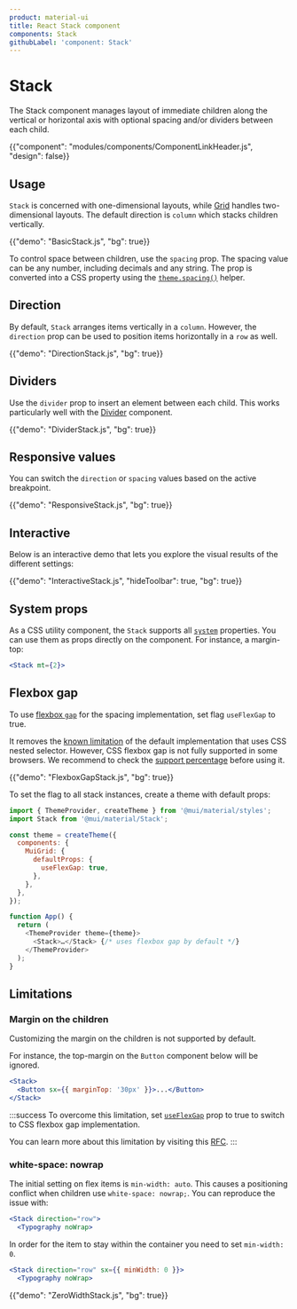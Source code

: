 ```yaml
---
product: material-ui
title: React Stack component
components: Stack
githubLabel: 'component: Stack'
---
```


# Stack

<p class="description">The Stack component manages layout of immediate children along the vertical or horizontal axis with optional spacing and/or dividers between each child.</p>

{{"component": "modules/components/ComponentLinkHeader.js", "design": false}}

## Usage

`Stack` is concerned with one-dimensional layouts, while [Grid](/material-ui/react-grid/) handles two-dimensional layouts. The default direction is `column` which stacks children vertically.

{{"demo": "BasicStack.js", "bg": true}}

To control space between children, use the `spacing` prop.
The spacing value can be any number, including decimals and any string.
The prop is converted into a CSS property using the [`theme.spacing()`](/material-ui/customization/spacing/) helper.

## Direction

By default, `Stack` arranges items vertically in a `column`.
However, the `direction` prop can be used to position items horizontally in a `row` as well.

{{"demo": "DirectionStack.js", "bg": true}}

## Dividers

Use the `divider` prop to insert an element between each child. This works particularly well with the [Divider](/material-ui/react-divider/) component.

{{"demo": "DividerStack.js", "bg": true}}

## Responsive values

You can switch the `direction` or `spacing` values based on the active breakpoint.

{{"demo": "ResponsiveStack.js", "bg": true}}

## Interactive

Below is an interactive demo that lets you explore the visual results of the different settings:

{{"demo": "InteractiveStack.js", "hideToolbar": true, "bg": true}}

## System props

As a CSS utility component, the `Stack` supports all [`system`](/system/properties/) properties. You can use them as props directly on the component.
For instance, a margin-top:

```jsx
<Stack mt={2}>
```

## Flexbox gap

To use [flexbox `gap`](https://developer.mozilla.org/en-US/docs/Web/CSS/gap) for the spacing implementation, set flag `useFlexGap` to true.

It removes the [known limitation](#limitations) of the default implementation that uses CSS nested selector. However, CSS flexbox gap is not fully supported in some browsers. We recommend to check the [support percentage](https://caniuse.com/?search=flex%20gap) before using it.

{{"demo": "FlexboxGapStack.js", "bg": true}}

To set the flag to all stack instances, create a theme with default props:

```js
import { ThemeProvider, createTheme } from '@mui/material/styles';
import Stack from '@mui/material/Stack';

const theme = createTheme({
  components: {
    MuiGrid: {
      defaultProps: {
        useFlexGap: true,
      },
    },
  },
});

function App() {
  return (
    <ThemeProvider theme={theme}>
      <Stack>…</Stack> {/* uses flexbox gap by default */}
    </ThemeProvider>
  );
}
```

## Limitations

### Margin on the children

Customizing the margin on the children is not supported by default.

For instance, the top-margin on the `Button` component below will be ignored.

```jsx
<Stack>
  <Button sx={{ marginTop: '30px' }}>...</Button>
</Stack>
```

:::success
To overcome this limitation, set [`useFlexGap`](#flexbox-gap) prop to true to switch to CSS flexbox gap implementation.

You can learn more about this limitation by visiting this [RFC](https://github.com/mui/material-ui/issues/33754).
:::

### white-space: nowrap

The initial setting on flex items is `min-width: auto`.
This causes a positioning conflict when children use `white-space: nowrap;`.
You can reproduce the issue with:

```jsx
<Stack direction="row">
  <Typography noWrap>
```

In order for the item to stay within the container you need to set `min-width: 0`.

```jsx
<Stack direction="row" sx={{ minWidth: 0 }}>
  <Typography noWrap>
```

{{"demo": "ZeroWidthStack.js", "bg": true}}
